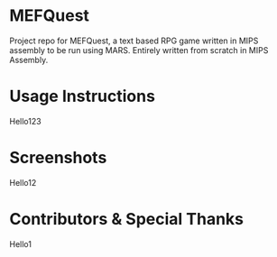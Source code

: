 # MEFQuest
Project repo for MEFQuest, a text based RPG game written in MIPS assembly to be run using MARS.
Entirely written from scratch in MIPS Assembly.


# Usage Instructions
Hello123


# Screenshots
Hello12


# Contributors & Special Thanks
Hello1
